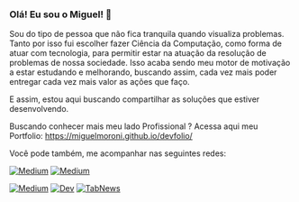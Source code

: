 ### Olá! Eu sou o Miguel! 👋

Sou do tipo de pessoa que não fica tranquila quando visualiza problemas. Tanto por isso fui escolher fazer Ciência da Computação, como forma de atuar com tecnologia, para permitir estar na atuação da resolução de problemas de nossa sociedade.
Isso acaba sendo meu motor de motivação a estar estudando e melhorando, buscando assim, cada vez mais poder entregar cada vez mais valor as ações que faço.

E assim, estou aqui buscando compartilhar as soluções que estiver desenvolvendo.

Buscando conhecer mais meu lado Profissional ? Acessa aqui meu Portfolio: https://miguelmoroni.github.io/devfolio/

Você pode também, me acompanhar nas seguintes redes:
<br>

<a href="https://www.linkedin.com/in/miguelmoroni/"><img src="" alt="Medium"></a>
<a href="https://twitter.com/miguelmoroni11"><img src="" alt="Medium"></a>

<a href="https://medium.com/@miguelmoroni"><img src="" alt="Medium"></a>
<a href="https://dev.to/miguelmoroni"><img src="" alt="Dev"></a>
<a href="https://www.tabnews.com.br/miguelmoroni"><img src="" alt="TabNews"></a>


<!--
**miguelmoroni/miguelmoroni** is a ✨ _special_ ✨ repository because its `README.md` (this file) appears on your GitHub profile.

Here are some ideas to get you started:

- 🔭 I’m currently working on ...
- 🌱 I’m currently learning ...
- 👯 I’m looking to collaborate on ...
- 🤔 I’m looking for help with ...
- 💬 Ask me about ...
- 📫 How to reach me: ...
- 😄 Pronouns: ...
- ⚡ Fun fact: ...
-->

